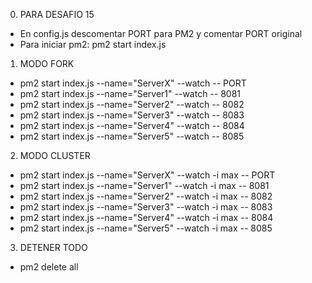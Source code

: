 0. PARA DESAFIO 15
* En config.js descomentar PORT para PM2 y comentar PORT original
* Para iniciar pm2: pm2 start index.js

1. MODO FORK
* pm2 start index.js --name="ServerX" --watch -- PORT
* pm2 start index.js --name="Server1" --watch -- 8081
* pm2 start index.js --name="Server2" --watch -- 8082
* pm2 start index.js --name="Server3" --watch -- 8083
* pm2 start index.js --name="Server4" --watch -- 8084
* pm2 start index.js --name="Server5" --watch -- 8085

2. MODO CLUSTER
* pm2 start index.js --name="ServerX" --watch -i max -- PORT
* pm2 start index.js --name="Server1" --watch -i max -- 8081
* pm2 start index.js --name="Server2" --watch -i max -- 8082
* pm2 start index.js --name="Server3" --watch -i max -- 8083
* pm2 start index.js --name="Server4" --watch -i max -- 8084
* pm2 start index.js --name="Server5" --watch -i max -- 8085

3. DETENER TODO
* pm2 delete all